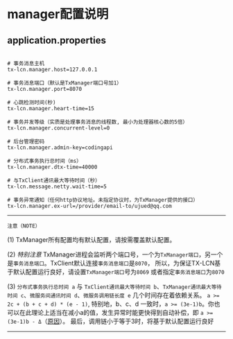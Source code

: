 # manager配置说明

## application.properties
```properties

# 事务消息主机
tx-lcn.manager.host=127.0.0.1

# 事务消息端口（默认是TxManager端口号加1）
tx-lcn.manager.port=8070

# 心跳检测时间(秒)
tx-lcn.manager.heart-time=15

# 事务并发等级（实质是处理事务消息的线程数, 最小为处理器核心数的5倍）
tx-lcn.manager.concurrent-level=0

# 后台管理密码
tx-lcn.manager.admin-key=codingapi

# 分布式事务执行总时间（ms）
tx-lcn.manager.dtx-time=40000

# 与TxClient通讯最大等待时间（秒）
tx-lcn.message.netty.wait-time=5

# 事务异常通知（任何http协议地址。未指定协议时，为TxManager提供的接口）
tx-lcn.manager.ex-url=/provider/email-to/ujued@qq.com
```

----------------
`注意（NOTE）`   

(1) TxManager所有配置均有默认配置，请按需覆盖默认配置。  

(2) *特别注意* TxManager进程会监听两个端口号，一个为`TxManager端口`，另一个是`事务消息端口`。TxClient默认连接`事务消息端口`是`8070`，
所以，为保证TX-LCN基于默认配置运行良好，请设置`TxManager端口`号为`8069` 或者指定`事务消息端口`为`8070`  

(3) `分布式事务执行总时间 a` 与 `TxClient通讯最大等待时间 b`、`TxManager通讯最大等待时间 c`、`微服务间通讯时间 d`、`微服务调用链长度 e` 几个时间存在着依赖关系。
`a >= 2c + (b + c + d) * (e - 1)`, 特别地，b、c、d 一致时，`a >= (3e-1)b`。你也可以在此理论上适当在减小a的值，发生异常时能更快得到自动补偿，即 `a >= (3e-1)b - Δ`（[原因](../fqa.html)）。
最后，调用链小于等于3时，将基于默认配置运行良好

----------------